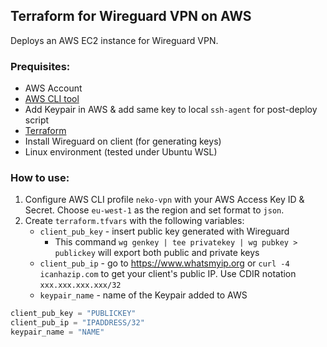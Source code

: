 ## Terraform for Wireguard VPN on AWS
Deploys an AWS EC2 instance for Wireguard VPN.

### **Prequisites:**
* AWS Account
* [AWS CLI tool](https://aws.amazon.com/cli/) 
* Add Keypair in AWS & add same key to local `ssh-agent` for post-deploy script
* [Terraform](https://www.terraform.io/downloads.html)
* Install Wireguard on client (for generating keys)
* Linux environment (tested under Ubuntu WSL)

### **How to use:**

1. Configure AWS CLI profile `neko-vpn` with your AWS Access Key ID & Secret. Choose `eu-west-1` as the region and set format to `json`.
2. Create `terraform.tfvars` with the following variables:
   * `client_pub_key` - insert public key generated with Wireguard
     * This command `wg genkey | tee privatekey | wg pubkey > publickey` will export both public and private keys 
   * `client_pub_ip` - go to https://www.whatsmyip.org or `curl -4 icanhazip.com` to get your client's public IP. Use CDIR notation `xxx.xxx.xxx.xxx/32`
   * `keypair_name` - name of the Keypair added to AWS

```terraform
client_pub_key = "PUBLICKEY"
client_pub_ip = "IPADDRESS/32"
keypair_name = "NAME"
```